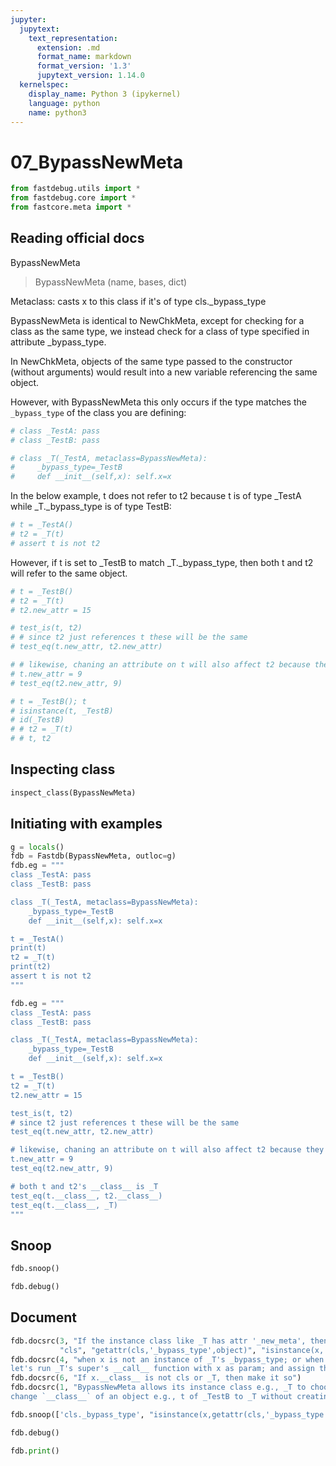 ```yaml
---
jupyter:
  jupytext:
    text_representation:
      extension: .md
      format_name: markdown
      format_version: '1.3'
      jupytext_version: 1.14.0
  kernelspec:
    display_name: Python 3 (ipykernel)
    language: python
    name: python3
---
```


# 07_BypassNewMeta

```python
from fastdebug.utils import *
from fastdebug.core import *
from fastcore.meta import *
```

## Reading official docs


BypassNewMeta
> BypassNewMeta (name, bases, dict)     

Metaclass: casts x to this class if it's of type cls._bypass_type

BypassNewMeta is identical to NewChkMeta, except for checking for a class as the same type, we instead check for a class of type specified in attribute _bypass_type.

In NewChkMeta, objects of the same type passed to the constructor (without arguments) would result into a new variable referencing the same object. 

However, with BypassNewMeta this only occurs if the type matches the `_bypass_type` of the class you are defining:

```python
# class _TestA: pass
# class _TestB: pass

# class _T(_TestA, metaclass=BypassNewMeta):
#     _bypass_type=_TestB
#     def __init__(self,x): self.x=x
```

In the below example, t does not refer to t2 because t is of type _TestA while _T._bypass_type is of type TestB:

```python
# t = _TestA()
# t2 = _T(t)
# assert t is not t2
```

However, if t is set to _TestB to match _T._bypass_type, then both t and t2 will refer to the same object.

```python
# t = _TestB()
# t2 = _T(t)
# t2.new_attr = 15

# test_is(t, t2)
# # since t2 just references t these will be the same
# test_eq(t.new_attr, t2.new_attr)

# # likewise, chaning an attribute on t will also affect t2 because they both point to the same object.
# t.new_attr = 9
# test_eq(t2.new_attr, 9)
```

```python
# t = _TestB(); t
# isinstance(t, _TestB)
# id(_TestB)
# # t2 = _T(t)
# # t, t2
```

## Inspecting class

```python
inspect_class(BypassNewMeta)
```

## Initiating with examples

```python
g = locals()
fdb = Fastdb(BypassNewMeta, outloc=g)
fdb.eg = """
class _TestA: pass
class _TestB: pass

class _T(_TestA, metaclass=BypassNewMeta):
    _bypass_type=_TestB
    def __init__(self,x): self.x=x

t = _TestA()
print(t)
t2 = _T(t)
print(t2)
assert t is not t2
"""

fdb.eg = """
class _TestA: pass
class _TestB: pass

class _T(_TestA, metaclass=BypassNewMeta):
    _bypass_type=_TestB
    def __init__(self,x): self.x=x

t = _TestB()
t2 = _T(t)
t2.new_attr = 15

test_is(t, t2)
# since t2 just references t these will be the same
test_eq(t.new_attr, t2.new_attr)

# likewise, chaning an attribute on t will also affect t2 because they both point to the same object.
t.new_attr = 9
test_eq(t2.new_attr, 9)

# both t and t2's __class__ is _T
test_eq(t.__class__, t2.__class__)
test_eq(t.__class__, _T)
"""
```

## Snoop

```python
fdb.snoop()
```

```python
fdb.debug()
```

## Document

```python
fdb.docsrc(3, "If the instance class like _T has attr '_new_meta', then run it with param x;", "x", \
           "cls", "getattr(cls,'_bypass_type',object)", "isinstance(x, _TestB)", "isinstance(x,getattr(cls,'_bypass_type',object))")
fdb.docsrc(4, "when x is not an instance of _T's _bypass_type; or when a positional param is given; or when a keyword arg is given; \
let's run _T's super's __call__ function with x as param; and assign the result to x")
fdb.docsrc(6, "If x.__class__ is not cls or _T, then make it so")
fdb.docsrc(1, "BypassNewMeta allows its instance class e.g., _T to choose a specific class e.g., _TestB and \
change `__class__` of an object e.g., t of _TestB to _T without creating a new object")
```

```python
fdb.snoop(['cls._bypass_type', "isinstance(x,getattr(cls,'_bypass_type',object))"])
```

```python
fdb.debug()
```

```python
fdb.print()
```

```python

```
